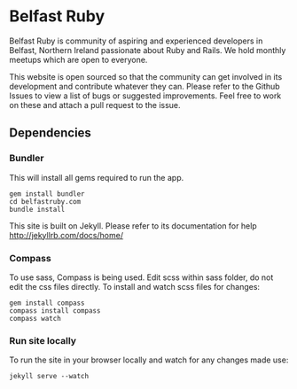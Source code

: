 # Belfast Ruby

Belfast Ruby is community of aspiring and experienced developers in Belfast, Northern Ireland passionate about Ruby and Rails.
We hold monthly meetups which are open to everyone.

This website is open sourced so that the community can get involved in its development and contribute whatever they can. Please refer to the Github Issues to view a list of bugs or suggested improvements. Feel free to work on these and attach a pull request to the issue.

## Dependencies

### Bundler

This will install all gems required to run the app.

    gem install bundler
    cd belfastruby.com
    bundle install

This site is built on Jekyll. Please refer to its documentation for help http://jekyllrb.com/docs/home/


### Compass

To use sass, Compass is being used. Edit scss within sass folder, do not edit the css files directly.
To install and watch scss files for changes:

    gem install compass
    compass install compass
    compass watch


### Run site locally

To run the site in your browser locally and watch for any changes made use:

    jekyll serve --watch



